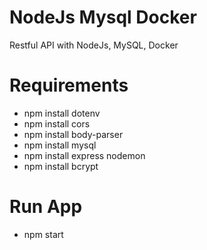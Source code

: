 # NodeJs Mysql Docker
 Restful API with NodeJs, MySQL, Docker

# Requirements
- npm install dotenv
- npm install cors
- npm install body-parser
- npm install mysql
- npm install express nodemon
- npm install bcrypt

# Run App
- npm start
